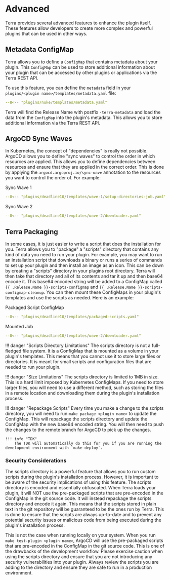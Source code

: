 # Advanced

Terra provides several advanced features to enhance the plugin itself. These features allow developers to create more 
complex and powerful plugins that can be used in other ways.

## Metadata ConfigMap

Terra allows you to define a `ConfigMap` that contains metadata about your plugin. This `ConfigMap` can be used to store
additional information about your plugin that can be accessed by other plugins or applications via the Terra REST API. 

To use this feature, you can define the `metadata` field in your `plugins/<plugin name>/templates/metadata.yaml` file:

```yaml linenums="1" title="plugins/nuke/templates/metadata.yaml"
--8<-- "plugins/nuke/templates/metadata.yaml"
```

Terra will find the Release Name with postfix `-terra-metadata` and load the data from the `ConfigMap` into the plugin's 
metadata. This allows you to store additional information via the Terra REST API.

## ArgoCD Sync Waves

In Kubernetes, the concept of "dependencies" is really not possible. ArgoCD allows you to define "sync waves" to control
the order in which resources are applied. This allows you to define dependencies between resources and ensure that they are
applied in the correct order. This is done by applying the `argocd.argoproj.io/sync-wave` annotation to the resources
you want to control the order of. For example:

Sync Wave 1

```yaml linenums="1" title="Setup Directories Job"
--8<-- "plugins/deadline10/templates/wave-1/setup-directories-job.yaml"
```

Sync Wave 2

```yaml linenums="1" title="Download Installer"
--8<-- "plugins/deadline10/templates/wave-2/downloader.yaml"
```

## Terra Packaging

In some cases, it is just easier to write a script that does the installation for you. Terra allows you to "package" a 
"scripts" directory that contains any kind of data you need to run your plugin. For example, you may want to run an 
installation script that downloads a binary or runs a series of commands to set up your plugin and then install an 
image as an icon. This can be down by creating a "scripts" directory in your plugins root directory. Terra will then
take that directory and all of its contents and tar it up and then base64 encode it. This base64 encoded string will be
added to a ConfigMap called `{{ .Release.Name }}-scripts-configmap` and `{{ .Release.Name }}-scripts-configmap-cleanup`.
You can then mount these ConfigMaps in your plugin's templates and use the scripts as needed. Here is an example:

Packaged Script ConfigMap

```yaml linenums="1" title="Packaged Scripts ConfigMap"
--8<-- "plugins/deadline10/templates/packaged-scripts.yaml"
```

Mounted Job

```yaml linenums="1" title="Install Job Example"
--8<-- "plugins/deadline10/templates/wave-2/downloader.yaml"
```

!!! danger "Scripts Directory Limitations"
    The scripts directory is not a full-fledged file system. It is a ConfigMap that is mounted as a volume in your plugin's
    templates. This means that you cannot use it to store large files or directories. It is meant for small scripts and
    configuration files that are needed to run your plugin.

!!! danger "Size Limitations"
    The scripts directory is limited to 1MB in size. This is a hard limit imposed by Kubernetes ConfigMaps. If you need to
    store larger files, you will need to use a different method, such as storing the files in a remote location and downloading
    them during the plugin's installation process.

!!! danger "Repackage Scripts"
    Every time you make a change to the scripts directory, you will need to run `make package <plugin name>` to update the
    ConfigMap. This will repackage the scripts directory and update the ConfigMap with the new base64 encoded string. You will
    then need to push the changes to the remote branch for ArgoCD to pick up the changes.

    !!! info "TDK"
        The TDK will automatically do this for you if you are running the development environment with `make deploy`.

### Security Considerations

The scripts directory is a powerful feature that allows you to run custom scripts during the plugin's installation process.
However, it is important to be aware of the security implications of using this feature. The scripts directory is encoded
and essentially obfuscated. When Terra loads your plugin, it will NOT use the pre-packaged scripts that are pre-encoded in the
ConfigMap in the git source code. It will instead repackage the scripts directory and encode it again. This means that
the scripts stored in plain text in the git repository will be guaranteed to be the ones run by Terra. This is done to ensure
that the scripts are always up-to-date and to prevent any potential security issues or malicious code from being executed
during the plugin's installation process.

This is not the case when running locally on your system. When you run `make test-plugin <plugin name>`, ArgoCD will use the 
pre-packaged scripts that are pre-encoded in the ConfigMap in the git source code. This is one of the drawbacks of the development 
workflow. Please exercise caution when using the scripts directory and ensure that you are not introducing any security vulnerabilities 
into your plugin. Always review the scripts you are adding to the directory and ensure they are safe to run in a production environment.
